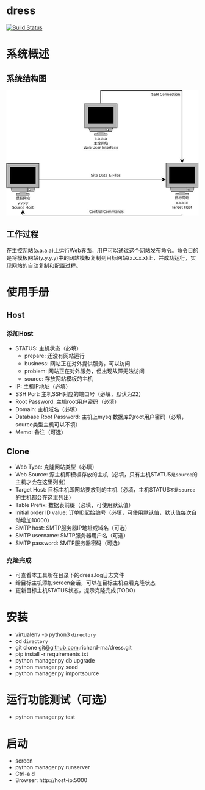# dress

[![Build Status](https://travis-ci.org/richard-ma/dress.svg?branch=master)](https://travis-ci.org/richard-ma/dress)

# 系统概述

## 系统结构图

![系统结构图](https://raw.githubusercontent.com/richard-ma/dress/master/doc/DressArchitecture.jpeg)

## 工作过程

在主控网站(a.a.a.a)上运行Web界面，用户可以通过这个网站发布命令。命令目的是将模板网站(y.y.y.y)中的网站模板复制到目标网站(x.x.x.x)上，并成功运行，实现网站的自动复制和配置过程。

# 使用手册

## Host

### 添加Host
* STATUS:                   主机状态（必填）
    * prepare:  还没有网站运行
    * business: 网站正在对外提供服务，可以访问
    * problem:  网站正在对外服务，但出现故障无法访问
    * source:   存放网站模板的主机
* IP:                       主机IP地址（必填）
* SSH Port:                 主机SSH对应的端口号（必填，默认为22）
* Root Password:            主机root用户密码（必填）
* Domain:                   主机域名（必填）
* Database Root Password:   主机上mysql数据库的root用户密码（必填，source类型主机可以不填）
* Memo:                     备注（可选）

## Clone

* Web Type:                 克隆网站类型（必填）
* Web Source:               源主机即模板存放的主机（必填，只有主机STATUS`是source`的主机才会在这里列出）
* Target Host:              目标主机即网站要放到的主机（必填，主机STATUS`不是source`的主机都会在这里列出）
* Table Prefix:             数据表前缀（必填，可使用默认值）
* Initial order ID value:   订单ID起始编号（必填，可使用默认值，默认值每次自动增加10000）
* SMTP host:                SMTP服务器IP地址或域名（可选）
* SMTP username:            SMTP服务器用户名（可选）
* SMTP password:            SMTP服务器密码（可选）

### 克隆完成

* 可查看本工具所在目录下的dress.log日志文件
* 给目标主机添加screen会话，可以在目标主机查看克隆状态
* 更新目标主机STATUS状态，提示克隆完成(TODO)

# 安装
* virtualenv -p python3 `directory`
* cd `directory`
* git clone git@github.com:richard-ma/dress.git
* pip install -r requirements.txt
* python manager.py db upgrade
* python manager.py seed
* python manager.py importsource

# 运行功能测试（可选）
* python manager.py test

# 启动
* screen
* python manager.py runserver
* Ctrl-a d
* Browser: http://host-ip:5000

